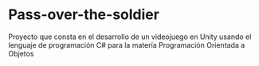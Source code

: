 # Pass-over-the-soldier

Proyecto que consta en el desarrollo de un videojuego en Unity usando el lenguaje de programación C# 
para la matería Programación Orientada a Objetos
